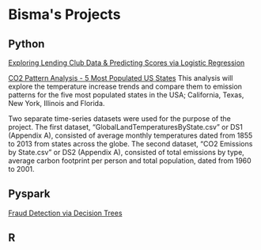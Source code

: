 # Bisma's Projects 

## Python 
[Exploring Lending Club Data & Predicting Scores via Logistic Regression](https://github.com/bismab/LendingClub_Expl_LogReg/blob/master/Term%20Project%20v.13%20(Tuning%20with%20%26%20without%20RFE)%20Grid%20Search.ipynb)

[CO2 Pattern Analysis - 5 Most Populated US States](https://github.com/bismab/co2-pattern-analysis-5states/blob/master/Python%20-%20Data%20Cleaning%20-%20Term%20Project%20v2.ipynb)
This analysis will explore the temperature increase trends and compare them to emission patterns for the five most populated states in the USA; California, Texas, New York, Illinois and Florida.

Two separate time-series datasets were used for the purpose of the project. The first dataset, “GlobalLandTemperaturesByState.csv” or DS1 (Appendix A), consisted of average monthly temperatures dated from 1855 to 2013 from states across the globe. The second dataset, “CO2 Emissions by State.csv” or DS2 (Appendix A), consisted of total emissions by type, average carbon footprint per person and total population, dated from 1960 to 2001.

## Pyspark
[Fraud Detection via Decision Trees](https://github.com/bismab/FraudDetection-DecTree/blob/master/Decision%20Trees%20on%20cc%20Transactions%20-%20FINAL.ipynb)

## R
